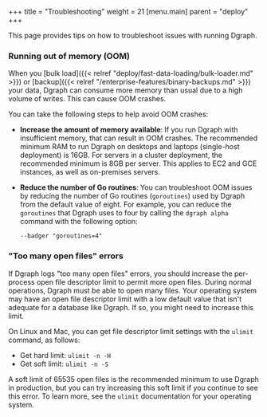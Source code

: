 +++
title = "Troubleshooting"
weight = 21
[menu.main]
    parent = "deploy"
+++

This page provides tips on how to troubleshoot issues with running Dgraph.

### Running out of memory (OOM)

When you [bulk load]({{< relref "deploy/fast-data-loading/bulk-loader.md" >}})
or [backup]({{< relref "/enterprise-features/binary-backups.md" >}}) your data,
Dgraph can consume more memory than usual due to a high volume of writes. This
can cause OOM crashes.

You can take the following steps to help avoid OOM crashes:

* **Increase the amount of memory available**: If you run Dgraph with insufficient
memory, that can result in OOM crashes. The recommended minimum RAM to run Dgraph
on desktops and laptops (single-host deployment) is 16GB. For servers in a 
cluster deployment, the recommended minimum is 8GB per server. This applies to
EC2 and GCE instances, as well as on-premises servers.
* **Reduce the number of Go routines**: You can troubleshoot OOM issues by reducing
the number of Go routines (`goroutines`) used by Dgraph from the default value
of eight. For example, you can reduce the `goroutines` that Dgraph uses to four
by calling the `dgraph alpha` command with the following option: 

  `--badger "goroutines=4"`


### "Too many open files" errors

If Dgraph logs "too many open files" errors, you should increase the per-process
open file descriptor limit to permit more open files. During normal operations,
Dgraph must be able to open many files. Your operating system may have an open 
file descriptor limit with a low default value that isn't adequate for a database
like Dgraph. If so, you might need to increase this limit.

On Linux and Mac, you can get file descriptor limit settings with the `ulimit`
command, as follows:

* Get hard limit: `ulimit -n -H`
* Get soft limit: `ulimit -n -S`


A soft limit of 65535 open files is the recommended minimum to use Dgraph in
production, but you can try increasing this soft limit if you continue to see 
this error. To learn more, see the `ulimit` documentation for your operating
system.
